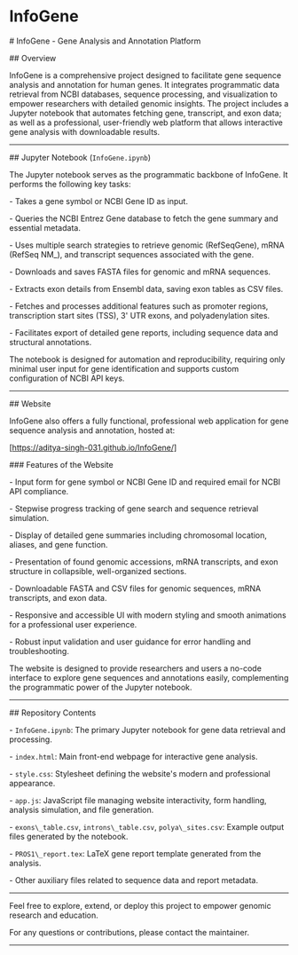 # InfoGene



\# InfoGene - Gene Analysis and Annotation Platform



\## Overview



InfoGene is a comprehensive project designed to facilitate gene sequence analysis and annotation for human genes. It integrates programmatic data retrieval from NCBI databases, sequence processing, and visualization to empower researchers with detailed genomic insights. The project includes a Jupyter notebook that automates fetching gene, transcript, and exon data; as well as a professional, user-friendly web platform that allows interactive gene analysis with downloadable results.



---



\## Jupyter Notebook (`InfoGene.ipynb`)



The Jupyter notebook serves as the programmatic backbone of InfoGene. It performs the following key tasks:



\- Takes a gene symbol or NCBI Gene ID as input.

\- Queries the NCBI Entrez Gene database to fetch the gene summary and essential metadata.

\- Uses multiple search strategies to retrieve genomic (RefSeqGene), mRNA (RefSeq NM\_), and transcript sequences associated with the gene.

\- Downloads and saves FASTA files for genomic and mRNA sequences.

\- Extracts exon details from Ensembl data, saving exon tables as CSV files.

\- Fetches and processes additional features such as promoter regions, transcription start sites (TSS), 3' UTR exons, and polyadenylation sites.

\- Facilitates export of detailed gene reports, including sequence data and structural annotations.



The notebook is designed for automation and reproducibility, requiring only minimal user input for gene identification and supports custom configuration of NCBI API keys.



---



\## Website



InfoGene also offers a fully functional, professional web application for gene sequence analysis and annotation, hosted at:



\[https://aditya-singh-031.github.io/InfoGene/]


\### Features of the Website



\- Input form for gene symbol or NCBI Gene ID and required email for NCBI API compliance.

\- Stepwise progress tracking of gene search and sequence retrieval simulation.

\- Display of detailed gene summaries including chromosomal location, aliases, and gene function.

\- Presentation of found genomic accessions, mRNA transcripts, and exon structure in collapsible, well-organized sections.

\- Downloadable FASTA and CSV files for genomic sequences, mRNA transcripts, and exon data.

\- Responsive and accessible UI with modern styling and smooth animations for a professional user experience.

\- Robust input validation and user guidance for error handling and troubleshooting.



The website is designed to provide researchers and users a no-code interface to explore gene sequences and annotations easily, complementing the programmatic power of the Jupyter notebook.



---



\## Repository Contents



\- `InfoGene.ipynb`: The primary Jupyter notebook for gene data retrieval and processing.

\- `index.html`: Main front-end webpage for interactive gene analysis.

\- `style.css`: Stylesheet defining the website's modern and professional appearance.

\- `app.js`: JavaScript file managing website interactivity, form handling, analysis simulation, and file generation.

\- `exons\_table.csv`, `introns\_table.csv`, `polya\_sites.csv`: Example output files generated by the notebook.

\- `PROS1\_report.tex`: LaTeX gene report template generated from the analysis.

\- Other auxiliary files related to sequence data and report metadata.



---



Feel free to explore, extend, or deploy this project to empower genomic research and education.



For any questions or contributions, please contact the maintainer.



---



